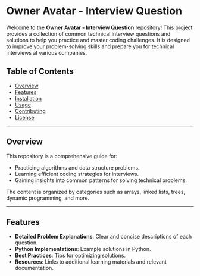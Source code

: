 # Owner Avatar - Interview Question

Welcome to the **Owner Avatar - Interview Question** repository! This project provides a collection of common technical interview questions and solutions to help you practice and master coding challenges. It is designed to improve your problem-solving skills and prepare you for technical interviews at various companies.

## Table of Contents
- [Overview](#overview)
- [Features](#features)
- [Installation](#installation)
- [Usage](#usage)
- [Contributing](#contributing)
- [License](#license)

---

## Overview
This repository is a comprehensive guide for:
- Practicing algorithms and data structure problems.
- Learning efficient coding strategies for interviews.
- Gaining insights into common patterns for solving technical problems.

The content is organized by categories such as arrays, linked lists, trees, dynamic programming, and more.

---

## Features
- **Detailed Problem Explanations**: Clear and concise descriptions of each question.
- **Python Implementations**: Example solutions in Python.
- **Best Practices**: Tips for optimizing solutions.
- **Resources**: Links to additional learning materials and relevant documentation.
